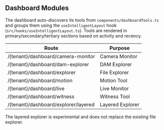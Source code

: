 ## Dashboard Modules

The dashboard auto-discovers its tools from `components/dashboardTools.ts` and
groups them using the `useIntelligentLayout` hook (`src/hooks/useIntelligentLayout.ts`).
Tools are rendered in primary/secondary/tertiary sections based on activity and recency.

| Route                           | Purpose            |
|---------------------------------|--------------------|
| /{tenant}/dashboard/camera-monitor       | Camera Monitor     |
| /{tenant}/dashboard/dam-explorer         | DAM Explorer       |
| /{tenant}/dashboard/explorer             | File Explorer      |
| /{tenant}/dashboard/motion               | Motion Tool        |
| /{tenant}/dashboard/live                 | Live Monitor       |
| /{tenant}/dashboard/witness              | Witness Tool       |
| /{tenant}/dashboard/explorer/layered     | Layered Explorer   |

The layered explorer is experimental and does not replace the existing file explorer.
